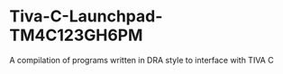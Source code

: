 # Tiva-C-Launchpad-TM4C123GH6PM
A compilation of programs written in DRA style to interface with TIVA C
